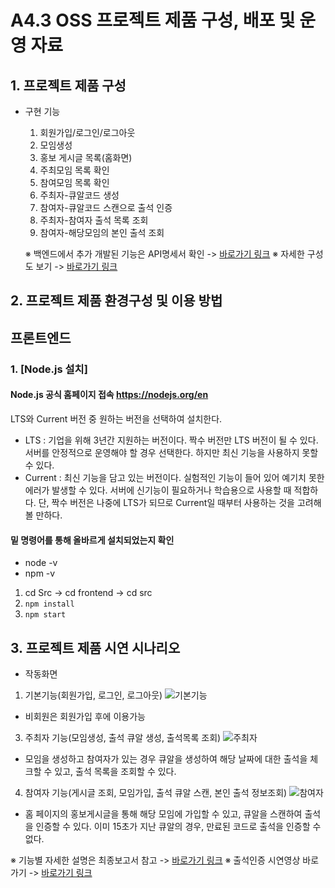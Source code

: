 # A4.3 OSS 프로젝트 제품 구성, 배포 및 운영 자료  


## 1. 프로젝트 제품 구성

- 구현 기능
  1. 회원가입/로그인/로그아웃
  2. 모임생성
  3. 홍보 게시글 목록(홈화면)
  4. 주최모임 목록 확인
  5. 참여모임 목록 확인
  6. 주최자-큐알코드 생성
  7. 참여자-큐알코드 스캔으로 출석 인증
  8. 주최자-참여자 출석 목록 조회
  9. 참여자-해당모임의 본인 출석 조회
     
  ※ 백엔드에서 추가 개발된 기능은 API명세서 확인 -> [바로가기 링크](https://www.notion.so/API-9e8f00b6085e476bb837cbb3f8a85c44)
  ※ 자세한 구성도 보기 -> [바로가기 링크](https://github.com/CSID-DGU/2024-1-OSSProj-WelcomeOPSO-06/blob/mmm/src/overview.md)

  
## 2. 프로젝트 제품 환경구성 및 이용 방법  
## 프론트엔드

### 1. [Node.js 설치]
  #### Node.js 공식 홈페이지 접속 https://nodejs.org/en
  LTS와 Current 버전 중 원하는 버전을 선택하여 설치한다.
  - LTS : 기업을 위해 3년간 지원하는 버전이다. 짝수 버전만 LTS 버전이 될 수 있다. 서버를 안정적으로 운영해야 할 경우 선택한다. 하지만 최신 기능을 사용하지 못할 수 있다.
  - Current : 최신 기능을 담고 있는 버전이다. 실험적인 기능이 들어 있어 예기치 못한 에러가 발생할 수 있다. 서버에 신기능이 필요하거나 학습용으로 사용할 때 적합하다. 단, 짝수 버전은 나중에 LTS가 되므로 Current일 때부터 사용하는 것을 고려해볼 만하다.

#### 밑 명령어를 통해 올바르게 설치되었는지 확인
  - node -v
  - npm -v
1. cd Src -> cd frontend -> cd src
2. `npm install`
3. `npm start`


## 3. 프로젝트 제품 시연 시나리오  
  
- 작동화면
 1. 기본기능(회원가입, 로그인, 로그아웃)
 ![기본기능](https://github.com/CSID-DGU/2024-1-OSSProj-WelcomeOPSO-06/assets/144206885/fb35ac69-b2b0-473e-83e9-014e2a1cf1f4)
 - 비회원은 회원가입 후에 이용가능
3. 주최자 기능(모임생성, 출석 큐알 생성, 출석목록 조회)
   ![주최자](https://github.com/CSID-DGU/2024-1-OSSProj-WelcomeOPSO-06/assets/144206885/11d29b79-3fd4-4830-b4ac-d143bf473dae)
 - 모임을 생성하고 참여자가 있는 경우 큐알을 생성하여 해당 날짜에 대한 출석을 체크할 수 있고, 출석 목록을 조회할 수 있다. 
4. 참여자 기능(게시글 조회, 모임가입, 출석 큐알 스캔, 본인 출석 정보조회) 
  ![참여자](https://github.com/CSID-DGU/2024-1-OSSProj-WelcomeOPSO-06/assets/144206885/3a60a1e8-f2f6-4c89-a52e-374e88e5d3e4)
 - 홈 페이지의 홍보게시글을 통해 해당 모임에 가입할 수 있고, 큐알을 스캔하여 출석을 인증할 수 있다. 이미 15초가 지난 큐알의 경우, 만료된 코드로 출석을 인증할 수 없다.

   
※ 기능별 자세한 설명은 최종보고서 참고 -> [바로가기 링크](https://github.com/CSID-DGU/2024-1-OSSProj-WelcomeOPSO-06/blob/mmm/Docs/3_1_OSSProj_06_%EC%96%B4%EC%84%9C%EC%98%B5%EC%86%8C_%EC%B5%9C%EC%A2%85%EB%B3%B4%EA%B3%A0%EC%84%9C_.md#5-%EA%B0%9C%EB%B0%9C-%EA%B3%BC%EC%A0%95)
※ 출석인증 시연영상 바로가기 -> [바로가기 링크](https://github.com/CSID-DGU/2024-1-OSSProj-WelcomeOPSO-06/blob/mmm/Docs/%EC%8B%9C%EC%97%B0%EB%8F%99%EC%98%81%EC%83%81.mp4)
